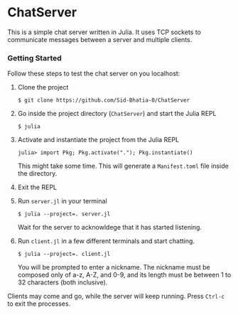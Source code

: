 # ChatServer

This is a simple chat server written in Julia. It uses TCP sockets to communicate messages between a server and multiple clients.

### Getting Started

Follow these steps to test the chat server on you localhost:

1. Clone the project

    ```
    $ git clone https://github.com/Sid-Bhatia-0/ChatServer
    ```

1. Go inside the project directory (`ChatServer`) and start the Julia REPL

    ```
    $ julia
    ```

1. Activate and instantiate the project from the Julia REPL

    ```
    julia> import Pkg; Pkg.activate("."); Pkg.instantiate()
    ```

    This might take some time. This will generate a `Manifest.toml` file inside the directory.

1. Exit the REPL

1. Run `server.jl` in your terminal
    ```
    $ julia --project=. server.jl
    ```

    Wait for the server to acknowldege that it has started listening.

1. Run `client.jl` in a few different terminals and start chatting.
    ```
    $ julia --project=. client.jl
    ```

    You will be prompted to enter a nickname. The nickname must be composed only of a-z, A-Z, and 0-9, and its length must be between 1 to 32 characters (both inclusive).

Clients may come and go, while the server will keep running. Press `Ctrl-c` to exit the processes.
